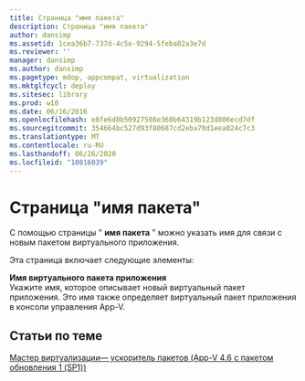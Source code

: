 ```yaml
---
title: Страница "имя пакета"
description: Страница "имя пакета"
author: dansimp
ms.assetid: 1cea36b7-737d-4c5e-9294-5feba02a3e7d
ms.reviewer: ''
manager: dansimp
ms.author: dansimp
ms.pagetype: mdop, appcompat, virtualization
ms.mktglfcycl: deploy
ms.sitesec: library
ms.prod: w10
ms.date: 06/16/2016
ms.openlocfilehash: e8fe6d8b50927508e368b64319b123d806ecd7df
ms.sourcegitcommit: 354664bc527d93f80687cd2eba70d1eea024c7c3
ms.translationtype: MT
ms.contentlocale: ru-RU
ms.lasthandoff: 06/26/2020
ms.locfileid: "10816039"
---
```

# Страница "имя пакета"


С помощью страницы " **имя пакета** " можно указать имя для связи с новым пакетом виртуального приложения.

Эта страница включает следующие элементы:

<a href="" id="virtual-application-package-name"></a>**Имя виртуального пакета приложения**  
Укажите имя, которое описывает новый виртуальный пакет приложения. Это имя также определяет виртуальный пакет приложения в консоли управления App-V.

## Статьи по теме


[Мастер виртуализации— ускоритель пакетов (App-V 4.6 с пакетом обновления 1 (SP1))](sequencer-wizard---package-accelerator--appv-46-sp1-.md)

 

 





